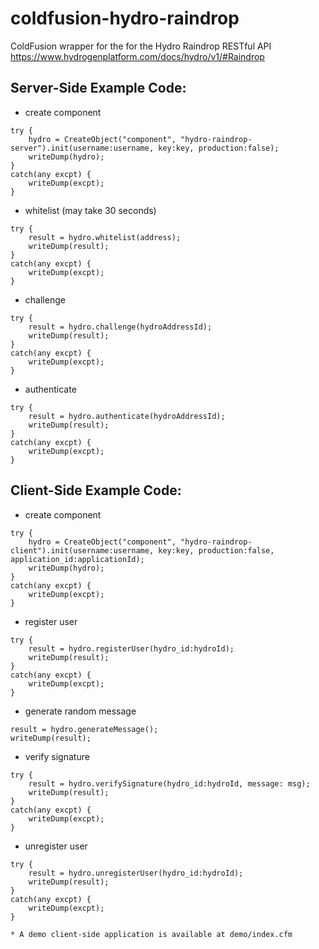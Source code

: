 # coldfusion-hydro-raindrop
ColdFusion wrapper for the for the Hydro Raindrop RESTful API
https://www.hydrogenplatform.com/docs/hydro/v1/#Raindrop

## Server-Side Example Code:
* create component
```
try {
	hydro = CreateObject("component", "hydro-raindrop-server").init(username:username, key:key, production:false);
	writeDump(hydro);
}
catch(any excpt) {
	writeDump(excpt);
}
```

* whitelist (may take 30 seconds)
```
try {
	result = hydro.whitelist(address);
	writeDump(result);
}
catch(any excpt) {
	writeDump(excpt);
}
```	
	
* challenge
```
try {
	result = hydro.challenge(hydroAddressId);
	writeDump(result);
}
catch(any excpt) {
	writeDump(excpt);
}
```

* authenticate
```
try {
	result = hydro.authenticate(hydroAddressId);
	writeDump(result);
}
catch(any excpt) {
	writeDump(excpt);
}
```

## Client-Side Example Code:
* create component
```
try {
	hydro = CreateObject("component", "hydro-raindrop-client").init(username:username, key:key, production:false, application_id:applicationId);
	writeDump(hydro);
}
catch(any excpt) {
	writeDump(excpt);
}
```

* register user
```
try {
	result = hydro.registerUser(hydro_id:hydroId);
	writeDump(result);
}
catch(any excpt) {
	writeDump(excpt);
}
```	
	
* generate random message
```
result = hydro.generateMessage();
writeDump(result);
```

* verify signature
```
try {
	result = hydro.verifySignature(hydro_id:hydroId, message: msg);
	writeDump(result);
}
catch(any excpt) {
	writeDump(excpt);
}
```

* unregister user
```
try {
	result = hydro.unregisterUser(hydro_id:hydroId);
	writeDump(result);
}
catch(any excpt) {
	writeDump(excpt);
}

* A demo client-side application is available at demo/index.cfm
